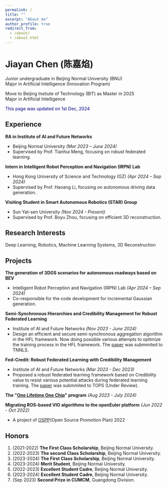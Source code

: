 ```yaml
---
permalink: /
title: ""
excerpt: "About me"
author_profile: true
redirect_from: 
  - /about/
  - /about.html
---
```


# Jiayan Chen (陈嘉焰)
Junior undergraduate in Beijing Normal University (BNU)<br />
Major in Artificial Intelligence (Innovation Program)<br />

Move to Beijing Instiute of Technology (BIT) as Master in 2025<br />
Major in Artificial Intelligence

<!-- *This page was updated on 1st Dec, 2024* -->
<font color="#000080"> This page was updated on 1st Dec, 2024 </font>
<!-- <font color="#000080"> I am looking for a Ph.D position in 2025 fall, please contact me if you are interested in me! </font> -->

## Experience

**RA in Institute of AI and Future Networks**
- Beijing Normal University *(Mar 2023 – June 2024)*
- Supervised by Prof. Tianhui Meng, focusing on robust federated learning.
  
**Intern in Intelligent Robot Perception and Navigation (IRPN) Lab**
- Hong Kong University of Science and Technology (GZ) *(Apr 2024 – Sep 2024)*
- Supervised by Prof. Haoang Li, focusing on autonomous driving data generation.
  
**Visiting Student in Smart Autonomous Robotics (STAR) Group**
- Sun Yat-sen University *(Nov 2024 - Present)*
- Supervised by Prof. Boyu Zhou, focusing on efficient 3D reconstruction.

## Research Interests
Deep Learning,   Robotics,   Machine Learning Systems,   3D Reconstruction

<!-- ## Skills

- **Languages**：Native in Cantonese & Mandarin, Working Proficiency in English (IELTS: 6.5)
- **Coding**: Python, C++, Markdown, Matlab, LATEX, Verilog
- **Tools**: ChatGPT, Pytorch, Git, Unix Shell, VS Code, Jupyter, DaVinci Resolve -->

## Projects

**The generation of 3DGS scenarios for autonomous roadways based on BEV** 
- Intelligent Robot Perception and Navigation (IRPN) Lab *(Apr 2024 – Sep 2024)*
- Co-responsible for the code development for incremental Gaussian generation.
  
**Semi-Synchronous Hierarchies and Credibility Management for Robust Federated Learning** 
- Institute of AI and Future Networks *(Nov 2023 - June 2024)*  
- Design an efficient and secure semi-synchronous aggregation algorithm in the HFL framework. Now doing possible various attempts to optimize the training process in the HFL framework. The [paper](http://ryan-utopia.github.io/files/paper_semi_fl.pdf) was submmited to TNNLS.
  
**Fed-Credit: Robust Federated Learning with Credibility Management** 
- Institute of AI and Future Networks *(Mar 2023 - Dec 2023)*  
- Proposed a robust federated learning framework based on Credibility value to resist various potential attacks during federated learning training. The [paper](http://ryan-utopia.github.io/files/paper_fed_credit.pdf) was submmited to TOPS (Under Review).
  
**The "[One Lifetime One Chip](https://ysyx.oscc.cc/)" program**  *(Aug 2023 - July 2024)*

**Migrating ROS-based VIO algorithms to the openEuler platform** *(Jun 2022 - Oct 2022)*  
- A project of [OSPP](https://summer-ospp.ac.cn/ )(Open Source Promotion Plan) 2022
<!-- - , assisted in migrating the SVO(Semi-direct Visual Odometry) algorithm to the OpenEuler operating system basic on Ros. -->

## Honors

1. (2021-2022) **The First Class Scholarship**, Beijing Normal University.
2. (2022-2023) **The second Class Scholarship**, Beijing Normal University.
3. (2023-2024) **The First Class Scholarship**, Beijing Normal University.
4. (2023-2024) **Merit Student**, Beijing Normal University.
5. (2022-2023) **Excellent Student Cadre**, Beijing Normal University.
6. (2023-2024) **Excellent Student Cadre**, Beijing Normal University.
7. (Sep 2023) **Second Prize in CUMCM**, Guangdong Division.


<!-- 8. (May 2023) **Third Prize in China University Computer Design Contest**, Guangdong Division.
1. (April 2024) **Third Prize in the 15th lanqiao Cup (C/C++)**, Guangdong Division. -->